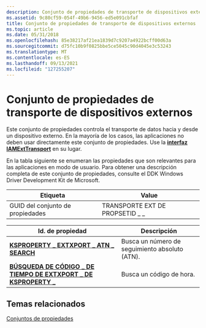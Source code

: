 ```yaml
---
description: Conjunto de propiedades de transporte de dispositivos externos
ms.assetid: 9c80cf59-054f-49b6-9456-ed5e091cbfaf
title: Conjunto de propiedades de transporte de dispositivos externos
ms.topic: article
ms.date: 05/31/2018
ms.openlocfilehash: 85e38217af21ea1839d7c9207a4922bcff00d63a
ms.sourcegitcommit: d75fc10b9f0825bbe5ce5045c90d4045e3c53243
ms.translationtype: MT
ms.contentlocale: es-ES
ms.lasthandoff: 09/13/2021
ms.locfileid: "127255207"
---
```

# <a name="external-device-transport-property-set"></a>Conjunto de propiedades de transporte de dispositivos externos

Este conjunto de propiedades controla el transporte de datos hacia y desde un dispositivo externo. En la mayoría de los casos, las aplicaciones no deben usar directamente este conjunto de propiedades. Use la [**interfaz IAMExtTransport**](/windows/desktop/api/Strmif/nn-strmif-iamexttransport) en su lugar.

En la tabla siguiente se enumeran las propiedades que son relevantes para las aplicaciones en modo de usuario. Para obtener una descripción completa de este conjunto de propiedades, consulte el DDK Windows Driver Development Kit de Microsoft.



| Etiqueta | Value |
|-------------------|---------------------------|
| GUID del conjunto de propiedades | TRANSPORTE EXT DE PROPSETID \_ \_ |



 



| Id. de propiedad                                                                           | Descripción                                  |
|---------------------------------------------------------------------------------------|----------------------------------------------|
| [**KSPROPERTY \_ EXTXPORT \_ ATN \_ SEARCH**](ksproperty-extxport-atn-search.md)           | Busca un número de seguimiento absoluto (ATN). |
| [**BÚSQUEDA DE CÓDIGO \_ DE TIEMPO DE EXTXPORT \_ DE KSPROPERTY \_**](ksproperty-extxport-timecode-search.md) | Busca un código de hora.                    |



 

## <a name="related-topics"></a>Temas relacionados

<dl> <dt>

[Conjuntos de propiedades](property-sets.md)
</dt> </dl>

 

 




